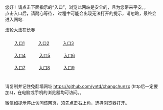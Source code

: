 您好！请点击下面指示的“入口”，浏览此网站是安全的，且为您带来平安。。 <br/>
点击入口后，请耐心等待， 过程中可能会出现无法打开的提示，请忽略，最终会进入网站. </br>

法轮大法在长春<br/>
<div style="padding:10px"><a style="margin:20px" target="_blank" href="https://d1wmhh8q9vxc9u.cloudfront.net/2Qpsp?citlev" id="ccLink1" rel="nofollow">入口1</a> <a target="_blank" style="margin:20px" href="https://df9gf9u2b0yns.cloudfront.net/2Qpsp?hfxydq" id="ccLink2" rel="nofollow">入口2</a> <a style="margin:20px" target="_blank" href="https://d1ififzy5rzujx.cloudfront.net/2Qpsp?xlmohpxi" id="ccLink3" rel="nofollow">入口3</a></div>

<div style="padding:10px" ><a style="margin:20px" target="_blank" href="https://d1wmhh8q9vxc9u.cloudfront.net/2Qpsp?citlev" id="ccLink4" rel="nofollow">入口4</a> <a style="margin:20px" href="https://df9gf9u2b0yns.cloudfront.net/2Qpsp?hfxydq" target="_blank" id="ccLink5" rel="nofollow">入口5</a> <a style="margin:20px" href="https://d1ififzy5rzujx.cloudfront.net/2Qpsp?xlmohpxi" target="_blank" id="ccLink6" rel="nofollow">入口6</a></div>

<div style="padding:10px"><a style="margin:20px" target="_blank" href="https://d1wmhh8q9vxc9u.cloudfront.net/2Qpsp?citlev" id="ccLink7" rel="nofollow">入口7</a> <a style="margin:20px" href="https://df9gf9u2b0yns.cloudfront.net/2Qpsp?hfxydq" target="_blank" id="ccLink8" rel="nofollow">入口8</a> <a style="margin:20px" target="_blank" href="https://d1ififzy5rzujx.cloudfront.net/2Qpsp?xlmohpxi" id="ccLink9" rel="nofollow">入口9</a></div>

<br/>



请复制并记住免翻墙网址 https://github.com/yntd/changchunzx (http后一定要加s)，在电脑或手机的浏览器均可访问。。<br/>

微信如提示停止访问该网页，须先点击右上角，选择浏览器打开。
